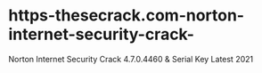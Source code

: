# https-thesecrack.com-norton-internet-security-crack-
Norton Internet Security Crack 4.7.0.4460 &amp; Serial Key Latest 2021
